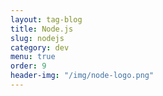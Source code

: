 ```yaml
---
layout: tag-blog
title: Node.js
slug: nodejs
category: dev
menu: true
order: 9
header-img: "/img/node-logo.png"
---
```

